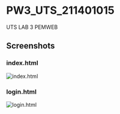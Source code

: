# PW3_UTS_211401015
UTS LAB 3 PEMWEB

## Screenshots
### index.html
![index.html](./Screenshots/index.png)

### login.html
![login.html](./Screenshots/login.png)

